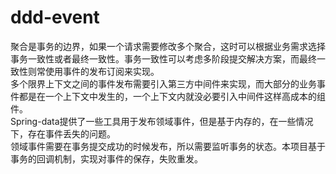 # ddd-event
  聚合是事务的边界，如果一个请求需要修改多个聚合，这时可以根据业务需求选择事务一致性或者最终一致性。事务一致性可以考虑多阶段提交解决方案，而最终一致性则常使用事件的发布订阅来实现。  
  多个限界上下文之间的事件发布需要引入第三方中间件来实现，而大部分的业务事件都是在一个上下文中发生的，一个上下文内就没必要引入中间件这样高成本的组件。  
  Spring-data提供了一些工具用于发布领域事件，但是基于内存的，在一些情况下，存在事件丢失的问题。  
  领域事件需要在事务提交成功的时候发布，所以需要监听事务的状态。本项目基于事务的回调机制，实现对事件的保存，失败重发。
